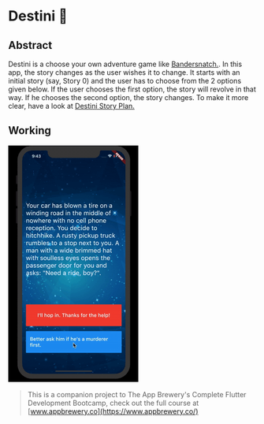 # Destini 🤔

## Abstract

Destini is a choose your own adventure game like [Bandersnatch.](https://en.wikipedia.org/wiki/Black_Mirror:_Bandersnatch). In this app, the story changes as the user wishes it to change. It starts with an initial story (say, Story 0) and the user has to choose from the 2 options given below. If the user chooses the first option, the story will revolve in that way. If he chooses the second option, the story changes. To make it more clear, have a look at [Destini Story Plan.](https://github.com/haardikdharma10/Destini/blob/master/Destini-Story-Plan.pdf)

## Working

![GIF](https://github.com/haardikdharma10/Destini/blob/master/destini_working.gif)

>This is a companion project to The App Brewery's Complete Flutter Development Bootcamp, check out the full course at [www.appbrewery.co](https://www.appbrewery.co/)
